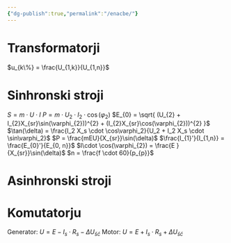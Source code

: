 ```yaml
---
{"dg-publish":true,"permalink":"/enacbe/"}
---
```


# Transformatorji
$u_{k\%} = \frac{U_{1,k}}{U_{1,n}}$
# Sinhronski stroji
$S = m \cdot U \cdot I$
$P = m\cdot U_{2} \cdot I_{2} \cdot \cos(\varphi_{2})$
$E_{0} = \sqrt{ (U_{2} + I_{2}X_{sr}\sin(\varphi_{2}))^{2} + (I_{2}X_{sr}\cos(\varphi_{2}))^{2} }$
$\tan(\delta) = \frac{I_2 X_s \cdot \cos\varphi_2}{U_2 + I_2 X_s \cdot \sin\varphi_2}$
$P = \frac{mEU}{X_{sr}}\sin(\delta)$
$\frac{I_{1}'}{I_{1,n}} = \frac{E_{0}'}{E_{0, n}}$
$I\cdot \cos(\varphi_{2}) = \frac{E }{X_{sr}}\sin(\delta)$
$n = \frac{f \cdot 60}{p_{p}}$

# Asinhronski stroji
# Komutatorju

Generator: $U = E - I_s \cdot R_s - \Delta U_{šč}$
Motor: $U = E + I_s \cdot R_s + \Delta U_{šč}$